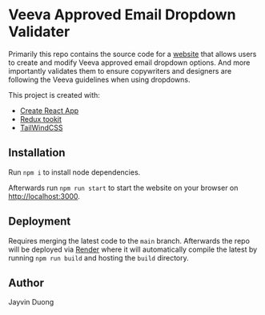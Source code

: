 # Veeva Approved Email Dropdown Validater

Primarily this repo contains the source code for a [website](https://veeva-approved-email-dropdown-validater.onrender.com) that allows users to create and modify Veeva approved email dropdown options. And more importantly validates them to ensure copywriters and designers are following the Veeva guidelines when using dropdowns.

This project is created with:

- [Create React App](https://github.com/facebook/create-react-app)
- [Redux tookit](https://redux-toolkit.js.org/)
- [TailWindCSS](https://tailwindcss.com/)

## Installation

Run `npm i` to install node dependencies.

Afterwards run `npm run start` to start the website on your browser on [http://localhost:3000](http://localhost:3000).

## Deployment

Requires merging the latest code to the `main` branch. Afterwards the repo will be deployed via [Render](https://render.com/) where it will automatically compile the latest by running `npm run build` and hosting the `build` directory.

## Author

Jayvin Duong
